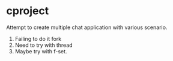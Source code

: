 # cproject

Attempt to create multiple chat application with various scenario.
1. Failing to do it fork
2. Need to try with thread
3. Maybe try with f-set.
